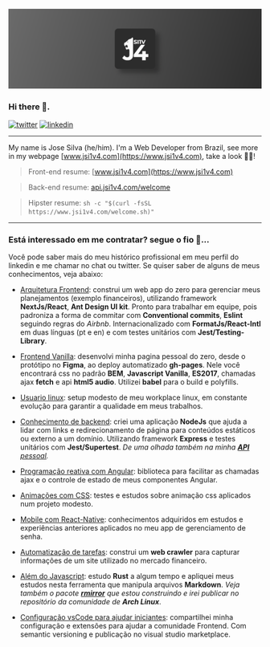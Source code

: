 [![](assets/art.png)](https://www.jsi1v4.com/logo-animated)

### Hi there 👋.

[![twitter](https://img.shields.io/twitter/url?url=https://twitter.com/jsi1v4)](https://twitter.com/jsi1v4)
[![linkedin](https://img.shields.io/badge/-Jose%20Silva-blue?style=flat-square&logo=Linkedin&logoColor=white&link=https://www.linkedin.com/in/jsi1v4)](https://www.linkedin.com/in/jsi1v4)

---

My name is Jose Silva (he/him). I'm a Web Developer from Brazil, see more in my webpage [www.jsi1v4.com](https://www.jsi1v4.com), take a look 🖖😎!

> Front-end resume: [www.jsi1v4.com](https://www.jsi1v4.com)

> Back-end resume: [api.jsi1v4.com/welcome](https://api.jsi1v4.com/api/welcome)

> Hipster resume: `sh -c "$(curl -fsSL https://www.jsi1v4.com/welcome.sh)"`

---

### Está interessado em me contratar? segue o fio 🧶...

Você pode saber mais do meu histórico profissional em meu perfil do linkedin e me chamar no chat ou twitter. Se quiser saber de alguns de meus conhecimentos, veja abaixo:

- [Arquitetura Frontend](https://github.com/jsi1v4/my-planning-app): construi um web app do zero para gerenciar meus planejamentos (exemplo financeiros), utilizando framework **NextJs/React**, **Ant Design UI kit**. Pronto para trabalhar em equipe, pois padroniza a forma de commitar com **Conventional commits**, **Eslint** seguindo regras do _Airbnb_. Internacionalizado com **FormatJs/React-Intl** em duas línguas (pt e en) e com testes unitários com **Jest/Testing-Library**.

- [Frontend Vanilla](https://github.com/jsi1v4/jsi1v4.github.io): desenvolvi minha pagina pessoal do zero, desde o protótipo no **Figma**, ao deploy automatizado **gh-pages**. Nele você encontrará css no padrão **BEM**, **Javascript Vanilla**, **ES2017**, chamadas ajax **fetch** e api **html5 audio**. Utilizei **babel** para o build e polyfills.

- [Usuario linux](https://github.com/jsi1v4/dotfiles): setup modesto de meu workplace linux, em constante evolução para garantir a qualidade em meus trabalhos.

- [Conhecimento de backend](https://github.com/jsi1v4/nodejs-statics-redirects): criei uma aplicação **NodeJs** que ajuda a lidar com links e redirecionamento de página para conteúdos estáticos ou externo a um domínio. Utilizando framework **Express** e testes unitários com **Jest/Supertest**. _De uma olhada também na minha [**API** pessoal](https://github.com/jsi1v4/my-api)._

- [Programação reativa com Angular](https://github.com/jsi1v4/angular-rx-actions): biblioteca para facilitar as chamadas ajax e o controle de estado de meus componentes Angular.

- [Animações com CSS](https://github.com/jsi1v4/logo-animated): testes e estudos sobre animação css aplicados num projeto modesto.

- [Mobile com React-Native](https://github.com/jsi1v4/my-password-app): conhecimentos adquiridos em estudos e experiências anteriores aplicados no meu app de gerenciamento de senha.

- [Automatização de tarefas](https://github.com/jsi1v4/puppeteer-brazilian-holidays): construi um **web crawler** para capturar informações de um site utilizado no mercado financeiro.

- [Além do Javascript](https://github.com/jsi1v4/markdown-tools): estudo **Rust** a algum tempo e apliquei meus estudos nesta ferramenta que manipula arquivos **Markdown**. _Veja também o pacote [**rmirror**](https://github.com/jsi1v4/rmirror) que estou construindo e irei publicar no repositório da comunidade de **Arch Linux**_.

- [Configuração vsCode para ajudar iniciantes](https://github.com/jsi1v4/jsi1v4-pack-extension): compartilhei minha configuração e extensões para ajudar a comunidade Frontend. Com semantic versioning e publicação no visual studio marketplace.

